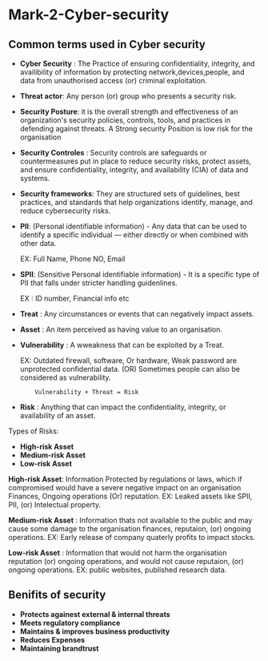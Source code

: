 # Mark-2-Cyber-security

## Common terms used in Cyber security
- **Cyber Security** :  The Practice of ensuring confidentiality, integrity, and availibility of information by protecting network,devices,people, and data from unauthorised access (or) criminal exploitation.

- **Threat actor**: Any person (or) group who presents a security risk.

- **Security Posture**: it is the overall strength and effectiveness of an organization's security policies, controls, tools, and practices in defending against threats. A Strong security Position is low risk for the organisation

- **Security Controles** : Security controls are safeguards or countermeasures put in place to reduce security risks, protect assets, and ensure confidentiality, integrity, and availability (CIA) of data and systems.

- **Security frameworks**: They are structured sets of guidelines, best practices, and standards that help organizations identify, manage, and reduce cybersecurity risks.

- **PII**: (Personal identifiable information) - Any data that can be used to identify a specific individual — either directly or when combined with other data.

    EX: Full Name, Phone NO, Email 

- **SPII**: (Sensitive Personal identifiable information) - It is a specific type of PII that falls under stricter handling guidenlines.

    EX : ID number, Financial info etc

- **Treat** : Any circumstances or events that can negatively impact assets.
  
- **Asset** : An item perceived as having value to an organisation.

- **Vulnerability** : A wweakness that can be exploited by a Treat.

    EX: Outdated firewall, software, Or hardware, Weak password are unprotected confidential data. (OR) Sometimes people can also be considered as vulnerability.

          Vulnerability + Threat = Risk
- **Risk** : Anything that can impact the confidentiality, integrity, or availability of an asset.

Types of Risks:

- **High-risk Asset**
- **Medium-risk Asset**
- **Low-risk Asset**

**High-risk Asset**: Information Protected by regulations or laws, which if compromised would have a severe negative impact on an organisation Finances, Ongoing operations (Or) reputation.
    EX: Leaked assets like SPII, PII, (or) Intelectual property.

**Medium-risk Asset** : Information thats not available to the public and may cause some damage to the organisation finances, reputaion, (or) ongoing operations.
    EX: Early release of company quaterly profits to impact stocks.

**Low-risk Asset** : Information that would not harm the organisation reputation (or) ongoing operations, and would not cause reputaion, (or) ongoing operations.
    EX: public websites, published research data.

  ## Benifits of security

  - **Protects againest external & internal threats**
  - **Meets regulatory compliance**
  - **Maintains & improves business productivity**
  - **Reduces Expenses**
  - **Maintaining brandtrust**
